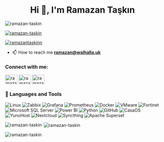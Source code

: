 <h1 align="center">Hi 👋, I'm Ramazan Taşkın</h1>
<p align="left"> <img src="https://komarev.com/ghpvc/?username=ramazan-taskin&label=Profile%20views&color=0e75b6&style=flat" alt="ramazan-taskin" /> </p>

<p align="left"> <a href="https://github.com/ryo-ma/github-profile-trophy"><img src="https://github-profile-trophy.vercel.app/?username=ramazan-taskin" alt="ramazan-taskin" /></a> </p>

<p align="left"> <a href="https://twitter.com/ramazantaskinn" target="blank"><img src="https://img.shields.io/twitter/follow/ramazantaskinn?logo=twitter&style=for-the-badge" alt="ramazantaskinn" /></a> </p>

- 📫 How to reach me **ramazan@walhalla.uk**

<h3 align="left">Connect with me:</h3>
<p align="left">
<a href="https://twitter.com/ramazantaskinn" target="blank"><img align="center" src="https://raw.githubusercontent.com/rahuldkjain/github-profile-readme-generator/master/src/images/icons/Social/twitter.svg" alt="ramazantaskinn" height="30" width="40" /></a>
<a href="https://linkedin.com/in/ramazan-taşkın-177923237" target="blank"><img align="center" src="https://raw.githubusercontent.com/rahuldkjain/github-profile-readme-generator/master/src/images/icons/Social/linked-in-alt.svg" alt="ramazan-taşkın-177923237" height="30" width="40" /></a>
<a href="https://instagram.com/ramazantaskiin" target="blank"><img align="center" src="https://raw.githubusercontent.com/rahuldkjain/github-profile-readme-generator/master/src/images/icons/Social/instagram.svg" alt="ramazantaskiin" height="30" width="40" /></a>
</p>

### 🧰 Languages and Tools

![Linux](https://img.shields.io/badge/Linux-FCC624?style=flat&logo=linux&logoColor=black)
![Zabbix](https://img.shields.io/badge/Zabbix-EE0000?style=flat&logo=zabbix&logoColor=white)
![Grafana](https://img.shields.io/badge/Grafana-F46800?style=flat&logo=grafana&logoColor=white)
![Prometheus](https://img.shields.io/badge/Prometheus-E6522C?style=flat&logo=prometheus&logoColor=white)
![Docker](https://img.shields.io/badge/Docker-2496ED?style=flat&logo=docker&logoColor=white)
![VMware](https://img.shields.io/badge/VMware-607078?style=flat&logo=vmware&logoColor=white)
![Fortinet](https://img.shields.io/badge/Fortinet-EE1D23?style=flat&logo=fortinet&logoColor=white)
![Microsoft SQL Server](https://img.shields.io/badge/Microsoft_SQL_Server-CC2927?style=flat&logo=microsoft-sql-server&logoColor=white)
![Power BI](https://img.shields.io/badge/Power_BI-F2C811?style=flat&logo=power-bi&logoColor=black)
![Python](https://img.shields.io/badge/Python-3776AB?style=flat&logo=python&logoColor=white)
![GitHub](https://img.shields.io/badge/GitHub-181717?style=flat&logo=github&logoColor=white)
![CasaOS](https://img.shields.io/badge/CasaOS-1F4068?style=flat&logo=home-assistant&logoColor=white)
![YunoHost](https://img.shields.io/badge/YunoHost-FF5F57?style=flat&logo=debian&logoColor=white)
![Nextcloud](https://img.shields.io/badge/Nextcloud-0082C9?style=flat&logo=nextcloud&logoColor=white)
![Syncthing](https://img.shields.io/badge/Syncthing-007ACC?style=flat&logo=sync&logoColor=white)
![Apache Superset](https://img.shields.io/badge/Apache_Superset-67A2D9?style=flat&logo=apachespark&logoColor=white)


<p><img align="left" src="https://github-readme-stats.vercel.app/api/top-langs?username=ramazan-taskin&show_icons=true&locale=en&layout=compact" alt="ramazan-taskin" /></p>

<p>&nbsp;<img align="center" src="https://github-readme-stats.vercel.app/api?username=ramazan-taskin&show_icons=true&locale=en" alt="ramazan-taskin" /></p>

<p><img align="center" src="https://github-readme-streak-stats.herokuapp.com/?user=ramazan-taskin&" alt="ramazan-taskin" /></p>
